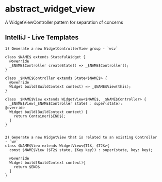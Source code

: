 # abstract_widget_view

A WidgetViewController pattern for separation of concerns




## IntelliJ - Live Templates

    1) Generate a new WidgetControllerView group - `wcv`

    class $NAME$ extends StatefulWidget {
      @override
      _$NAME$Controller createState() => _$NAME$Controller();
    }

    class _$NAME$Controller extends State<$NAME$> {
      @override
      Widget build(BuildContext context) => _$NAME$View(this);
    }

    class _$NAME$View extends WidgetView<$NAME$, _$NAME$Controller> {
      _$NAME$View(_$NAME$Controller state) : super(state);
    @override
      Widget build(BuildContext context) {
        return Container($END$);
      }
    }


    2) Generate a new WidgetView that is related to an existing Controller - `wv`
    class $NAME$View extends WidgetView<$T1$, $T2$>{
      const $NAME$View ($T2$ state, {Key key}) : super(state, key: key);

      @override
      Widget build(BuildContext context){
        return $END$
      }
    }